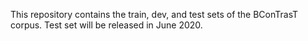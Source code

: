 This repository contains the train, dev, and test sets of the BConTrasT corpus.
Test set will be released in June 2020.
